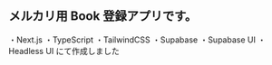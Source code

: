 ## メルカリ用 Book 登録アプリです。

・Next.js
・TypeScript
・TailwindCSS
・Supabase
・Supabase UI
・Headless UI
にて作成しました
